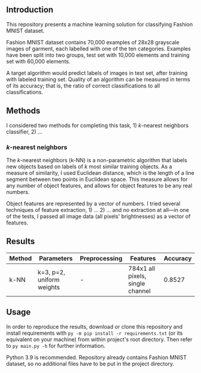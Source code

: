## Introduction
This repository presents a machine learning solution for classifying Fashion MNIST dataset.

Fashion MNIST dataset contains 70,000 examples of 28x28 grayscale images of garment, each labelled with one of the ten
categories. Examples have been split into two groups, test set with 10,000 elements and training set with 60,000
elements.

A target algorithm would predict labels of images in test set, after training with labeled training set. Quality of an
algorithm can be measured in terms of its accuracy; that is, the ratio of correct
classifications to all classifications.

## Methods
I considered two methods for completing this task, 1) *k*-nearest neighbors classifier, 2) ...

### *k*-nearest neighbors
The *k*-nearest neighbors (k-NN) is a non-parametric algorithm that labels new objects based on labels of *k* most
similar training objects. As a measure of similarity, I used Euclidean distance, which is the length of a line segment
between two points in Euclidean space. This measure allows for any number of object features, and allows for object
features to be any real numbers.

Object features are represented by a vector of numbers. I tried several techniques of feature extraction, 1) ... 2) ...
and no extraction at all—in one of the tests, I passed all image data (all pixels' brightnesses) as a vector of
features.


## Results
| Method		| Parameters					| Preprocessing			| Features							| Accuracy		|
| ----			| ----							| ----					| ----								| ----			|
| k-NN			| k=3, p=2, uniform weights		| -						| 784x1 all pixels, single channel	| 0.8527		|

## Usage
In order to reproduce the results, download or clone this repository and install requirements with `py -m pip install
-r requirements.txt` (or its equivalent on your machine) from within project's root directory. Then refer to `py
main.py -h`
for further information.

Python 3.9 is recommended. Repository already contains Fashion MNIST dataset, so no additional files have to be put in
the project directory.